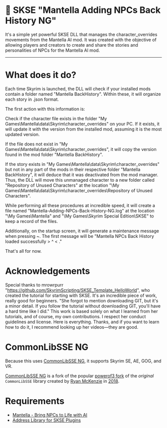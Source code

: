 # 📜 SKSE "Mantella Adding NPCs Back History NG"

It's a simple yet powerful SKSE DLL that manages the character_overrides movements from the Mantella AI mod. It was created with the objective of allowing players and creators to create and share the stories and personalities of NPCs for the Mantella AI mod.

---

# What does it do?

Each time Skyrim is launched, the DLL will check if your installed mods contain a folder named "Mantella BackHistory". Within these, it will organize each story in .json format.

The first action with this information is:

Check if the character file exists in the folder "My Games\Mantella\data\Skyrim\character_overrides" on your PC. If it exists, it will update it with the version from the installed mod, assuming it is the most updated version.

If the file does not exist in "My Games\Mantella\data\Skyrim\character_overrides", it will copy the version found in the mod folder "Mantella BackHistory".

If the story exists in "My Games\Mantella\data\Skyrim\character_overrides" but not in any part of the mods in their respective folder "Mantella BackHistory", it will deduce that it was deactivated from the mod manager. Thus, the DLL will move this unmanaged character to a new folder called "Repository of Unused Characters" at the location "\My Games\Mantella\data\Skyrim\character_overrides\Repository of Unused Characters".

While performing all these procedures at incredible speed, it will create a file named "Mantella-Adding-NPCs-Back-History-NG.log" at the location "\My Games\Mantella" and "\My Games\Skyrim Special Edition\SKSE" to keep a record of the files.

Additionally, on the startup screen, it will generate a maintenance message when pressing ~. The first message will be "Mantella NPCs Back History loaded successfully > ^ < ."

That's all for now.

# Acknowledgements

Special thanks to mrowrpurr "https://github.com/SkyrimScripting/SKSE_Template_HelloWorld", who created the tutorial for starting with SKSE. It's an incredible piece of work, really good for beginners. "She forgot to mention downloading GIT, but it's a minor detail. If you follow the tutorial without downloading GIT, you'll have a hard time like I did." This work is based solely on what I learned from her tutorials, and of course, my own contributions. I respect her conduct guidelines and license. Here is everything. Thanks, and if you want to learn how to do it, I recommend looking up her videos—they are good.

# CommonLibSSE NG

Because this uses [CommonLibSSE NG](https://github.com/CharmedBaryon/CommonLibSSE-NG), it supports Skyrim SE, AE, GOG, and VR.

[CommonLibSSE NG](https://github.com/CharmedBaryon/CommonLibSSE-NG) is a fork of the popular [powerof3 fork](https://github.com/powerof3/CommonLibSSE) of the _original_ `CommonLibSSE` library created by [Ryan McKenzie](https://github.com/Ryan-rsm-McKenzie) in [2018](https://github.com/Ryan-rsm-McKenzie/CommonLibSSE/commit/224773c424bdb8e36c761810cdff0fcfefda5f4a).

# Requirements

- [Mantella - Bring NPCs to Life with AI](https://www.nexusmods.com/skyrimspecialedition/mods/98631)
- [Address Library for SKSE Plugins](https://www.nexusmods.com/skyrimspecialedition/mods/32444)